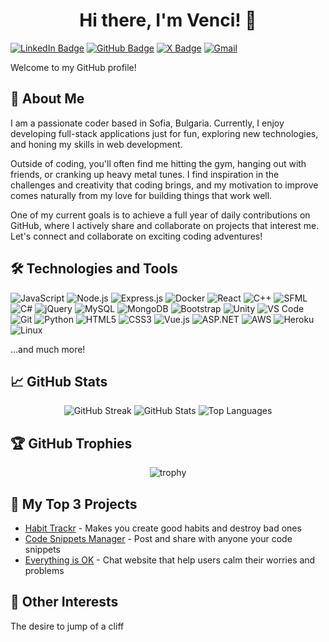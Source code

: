 <h1 align="center">Hi there, I'm Venci! 👋</h1>

[![LinkedIn Badge](https://img.shields.io/badge/-LinkedIn-blue?style=flat&logo=Linkedin&logoColor=white)](https://www.linkedin.com/in/ventsislav-manoilov-a82210272/)
[![GitHub Badge](https://img.shields.io/badge/-Github-black?style=flat&logo=github&logoColor=white)](https://github.com/VencislavManoilov)
[![X Badge](https://img.shields.io/badge/-Venci-black?style=flat&logo=X&logoColor=white)](https://x.com/venci71694746)
[![Gmail](https://img.shields.io/badge/-Gmail-white?style=flat&logo=gmail)](mailto:vencislav@manoilov.email)

Welcome to my GitHub profile!

## 🚀 About Me

I am a passionate coder based in Sofia, Bulgaria. Currently, I enjoy developing full-stack applications just for fun, exploring new technologies, and honing my skills in web development.

Outside of coding, you'll often find me hitting the gym, hanging out with friends, or cranking up heavy metal tunes. I find inspiration in the challenges and creativity that coding brings, and my motivation to improve comes naturally from my love for building things that work well.

One of my current goals is to achieve a full year of daily contributions on GitHub, where I actively share and collaborate on projects that interest me. Let's connect and collaborate on exciting coding adventures!

## 🛠️ Technologies and Tools

![JavaScript](https://img.shields.io/badge/-JavaScript-333333?style=flat&logo=javascript)
![Node.js](https://img.shields.io/badge/-Node.js-333333?style=flat&logo=node.js)
![Express.js](https://img.shields.io/badge/-Express-333333?style=flat&logo=express)
![Docker](https://img.shields.io/badge/-Docker-333333?style=flat&logo=docker)
![React](https://img.shields.io/badge/-React-333333?style=flat&logo=react)
![C++](https://img.shields.io/badge/-C++-333333?style=flat&logo=c%2B%2B)
![SFML](https://img.shields.io/badge/-SFML-333333?style=flat&logo=sfml)
![C#](https://img.shields.io/badge/-C%23-333333?style=flat&logo=c-sharp)
![jQuery](https://img.shields.io/badge/-jQuery-333333?style=flat&logo=jquery)
![MySQL](https://img.shields.io/badge/-MySQL-333333?style=flat&logo=mysql)
![MongoDB](https://img.shields.io/badge/-MongoDB-333333?style=flat&logo=mongodb)
![Bootstrap](https://img.shields.io/badge/-Bootstrap-333333?style=flat&logo=bootstrap)
![Unity](https://img.shields.io/badge/-Unity-333333?style=flat&logo=unity)
![VS Code](https://img.shields.io/badge/-VS%20Code-333333?style=flat&logo=visual-studio-code)
![Git](https://img.shields.io/badge/-Git-333333?style=flat&logo=git)
![Python](https://img.shields.io/badge/-Python-333333?style=flat&logo=python)
![HTML5](https://img.shields.io/badge/-HTML5-333333?style=flat&logo=html5)
![CSS3](https://img.shields.io/badge/-CSS3-333333?style=flat&logo=css3)
![Vue.js](https://img.shields.io/badge/-Vue.js-333333?style=flat&logo=vue.js)
![ASP.NET](https://img.shields.io/badge/-ASP.NET-333333?style=flat&logo=.net)
![AWS](https://img.shields.io/badge/-AWS-333333?style=flat&logo=amazon-aws)
![Heroku](https://img.shields.io/badge/-Heroku-333333?style=flat&logo=heroku)
![Linux](https://img.shields.io/badge/-Linux-333333?style=flat&logo=linux)

...and much more!

## 📈 GitHub Stats

<div align="center">
  <img src="https://streak-stats.demolab.com?user=VencislavManoilov&theme=radical" alt="GitHub Streak"/>
  <img src="https://github-readme-stats.vercel.app/api?username=VencislavManoilov&rank_icon=github&hide_title=true&theme=radical&hide=border" alt="GitHub Stats"/>
  <img src="https://github-readme-stats.vercel.app/api/top-langs/?username=VencislavManoilov&hide=C%23&layout=compact&theme=radical" alt="Top Languages"/>
</div>

## 🏆 GitHub Trophies

<div align="center">
  <img src="https://github-profile-trophy.vercel.app/?username=VencislavManoilov&theme=onedark&row=2&column=3" alt="trophy">
</div>

## 🔗 My Top 3 Projects

- [Habit Trackr](https://github.com/VencislavManoilov/HabitTrackr) - Makes you create good habits and destroy bad ones
- [Code Snippets Manager](https://github.com/VencislavManoilov/Code-Snippets-Manager) - Post and share with anyone your code snippets
- [Everything is OK](https://github.com/VencislavManoilov/Everything-is-OK) - Chat website that help users calm their worries and problems

<!--
## 📫 Connect with Me

- LinkedIn: [Your LinkedIn Profile](https://www.linkedin.com/in/yourprofile/)
- Twitter: [Your Twitter Profile](https://twitter.com/yourusername)
- Blog: [Your Blog](https://yourblog.com)
- Portfolio: [Your Portfolio](https://yourportfolio.com)

-->

## 🎨 Other Interests

The desire to jump of a cliff
